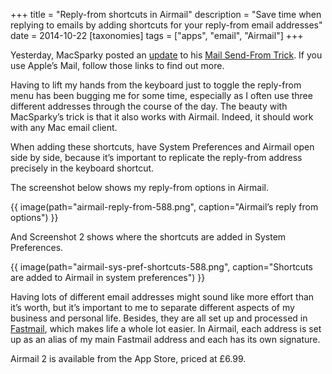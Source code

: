 +++
title = "Reply-from shortcuts in Airmail"
description = "Save time when replying to emails by adding shortcuts for your reply-from email addresses"
date = 2014-10-22
[taxonomies]
tags = ["apps", "email", "Airmail"]
+++

Yesterday, MacSparky posted an [update](http://macsparky.com/blog/2014/10/update-to-mail-send-from-trick) to his [Mail Send-From Trick](http://macsparky.com/blog/2012/8/apple-mail-send-from-trick). If you use Apple’s Mail, follow those links to find out more.

Having to lift my hands from the keyboard just to toggle the reply-from menu has been bugging me for some time, especially as I often use three different addresses through the course of the day. The beauty with MacSparky’s trick is that it also works with Airmail. Indeed, it should work with any Mac email client.

When adding these shortcuts, have System Preferences and Airmail open side by side, because it’s important to replicate the reply-from address precisely in the keyboard shortcut. 

The screenshot below shows my reply-from options in Airmail.

{{ image(path="airmail-reply-from-588.png", caption="Airmail’s reply from options") }}

And Screenshot 2 shows where the shortcuts are added in System Preferences.

{{ image(path="airmail-sys-pref-shortcuts-588.png", caption="Shortcuts are added to Airmail in system preferences") }}

Having lots of different email addresses might sound like more effort than it’s worth, but it’s important to me to separate different aspects of my business and personal life. Besides, they are all set up and processed in [Fastmail](http://www.fastmail.fm/?STKI=11717993), which makes life a whole lot easier. In Airmail, each address is set up as an alias of my main Fastmail address and each has its own signature.
 
Airmail 2 is available from the App Store, priced at £6.99.